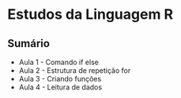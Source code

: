 # Estudos da Linguagem R

## Sumário

- Aula 1 - Comando if else
- Aula 2 - Estrutura de repetição for
- Aula 3 - Criando funções
- Aula 4 - Leitura de dados